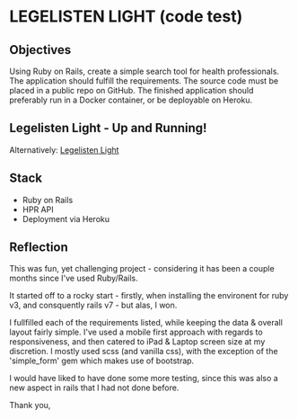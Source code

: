 # LEGELISTEN LIGHT (code test)

## Objectives
Using Ruby on Rails, create a simple search tool for health professionals. The application should fulfill the requirements. The source code must be placed in a public repo on GitHub. The finished application should preferably run in a Docker container, or be deployable on Heroku.

## Legelisten Light - Up and Running! 

Alternatively: [Legelisten Light](https://legelisten-light.herokuapp.com/)

## Stack
- Ruby on Rails
- HPR API 
- Deployment via Heroku

## Reflection

This was fun, yet challenging project - considering it has been a couple months since I've used Ruby/Rails. 

It started off to a rocky start - firstly, when installing the environent for ruby v3, and consquently rails v7 - but alas, I won.

I fullfilled each of the requirements listed, while keeping the data & overall layout fairly simple. I've used a mobile first approach with regards to responsiveness, and then catered to iPad & Laptop screen size at my discretion. I mostly used scss (and vanilla css), with the exception of the 'simple_form' gem which makes use of bootstrap. 

I would have liked to have done some more testing, since this was also a new aspect in rails that I had not done before. 

Thank you, 
